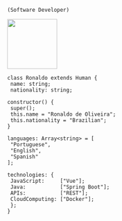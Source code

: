 
    (Software Developer)

   <img src="https://th.bing.com/th/id/R.b003ae30de0e64df0a4c26704c530c27?rik=fyBCA2Ksgh%2bxTA&riu=http%3a%2f%2fwx4.sinaimg.cn%2fmw690%2f007ZtD8wly1g880t4337kg309q07ggv5.gif&ehk=Dq%2fJ5%2fMD%2bjh9zshaXjnPyW%2fzLNnEnP77spOjNokhaXc%3d&risl=&pid=ImgRaw&r=0" width="115" height="115" />


    class Ronaldo extends Human {
     name: string;
     nationality: string;
  
    constructor() {
     super();
     this.name = "Ronaldo de Oliveira";
     this.nationality = "Brazilian";
    }
  
    languages: Array<string> = [
     "Portuguese",
     "English",
     "Spanish"
    ];
  
    technologies: {
     JavaScript:     ["Vue"];
     Java:           ["Spring Boot"];
     APIs:           ["REST"];
     CloudComputing: ["Docker"];
     };
    }
